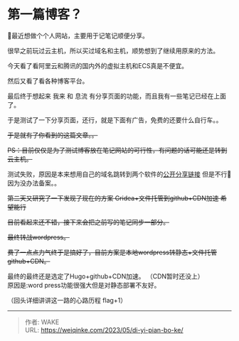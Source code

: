 # 第一篇博客？


🤔最近想做个个人网站，主要用于记笔记顺便分享。

很早之前玩过云主机，所以买过域名和主机，顺势想到了继续用原来的方法。

今天看了看阿里云和腾讯的国内外的虚拟主机和ECS真是不便宜。

然后又看了看各种博客平台。

最后终于想起来 我来 和 息流 有分享页面的功能，而且我有一些笔记已经在上面了。

于是测试了一下分享页面，还行，就是下面有广告，免费的还要什么自行车。。

~~于是就有了你看到的这篇文章。。~~

~~PS：目前仅仅是为了测试博客放在笔记网站的可行性，有问题的话可能还是转到云主机。~~

测试失败，原因是本来想用自己的域名跳转到两个软件的[公开分享链接](https://www.wolai.com/bfvxGMnc1DU8MgVRhhkB34)
但是不行🤡因为没办法备案。。

~~第二天又研究了一下发现了现在的方案 Gridea+文件托管到github+CDN加速 希望能行~~

~~目前看起来还不错，接下来会把之前写的笔记同步一部分。~~

~~最终转战wordpress。~~

~~费了一点点力气终于是搞好了，目前方案是本地wordpress转静态+文件托管github+CDN。~~

最终的最终还是选定了Hugo+github+CDN加速。 （CDN暂时还没上）  
原因是:word press功能很强大但是对静态部署不友好。

（回头详细讲讲这一路的心路历程 flag+1）

---

> 作者: WAKE  
> URL: https://weiqinke.com/2023/05/di-yi-pian-bo-ke/  

